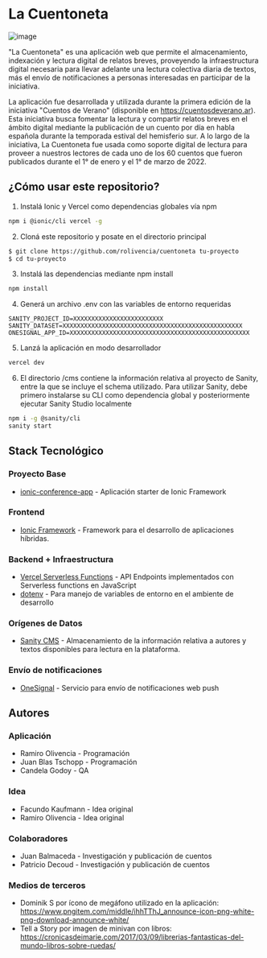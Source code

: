 # La Cuentoneta

![image](https://user-images.githubusercontent.com/32349705/162515396-e6a330ae-0eeb-426f-83c3-e00df240c962.png)

"La Cuentoneta" es una aplicación web que permite el almacenamiento, indexación y lectura digital de relatos breves, proveyendo la infraestructura digital necesaria para llevar adelante una lectura colectiva diaria de textos, más el envío de notificaciones a personas interesadas en participar de la iniciativa.

La aplicación fue desarrollada y utilizada durante la primera edición de la iniciativa "Cuentos de Verano" (disponible en https://cuentosdeverano.ar). Esta iniciativa busca fomentar la lectura y compartir relatos breves en el ámbito digital mediante la publicación de un cuento por día en habla española durante la temporada estival del hemisferio sur. A lo largo de la iniciativa, La Cuentoneta fue usada como soporte digital de lectura para proveer a nuestros lectores de cada uno de los 60 cuentos que fueron publicados durante el 1° de enero y el 1° de marzo de 2022.

## ¿Cómo usar este repositorio?

1. Instalá Ionic y Vercel como dependencias globales vía npm
```bash
npm i @ionic/cli vercel -g
```
2. Cloná este repositorio y posate en el directorio principal 
```bash
$ git clone https://github.com/rolivencia/cuentoneta tu-proyecto
$ cd tu-proyecto
```
3. Instalá las dependencias mediante npm install
```bash
npm install
```
4. Generá un archivo .env con las variables de entorno requeridas
```
SANITY_PROJECT_ID=XXXXXXXXXXXXXXXXXXXXXXXXX
SANITY_DATASET=XXXXXXXXXXXXXXXXXXXXXXXXXXXXXXXXXXXXXXXXXXXXXXXXXX
ONESIGNAL_APP_ID=XXXXXXXXXXXXXXXXXXXXXXXXXXXXXXXXXXXXXXXXXXXXXXXXXX
```
5. Lanzá la aplicación en modo desarrollador
```bash
vercel dev
```
6. El directorio /cms contiene la información relativa al proyecto de Sanity, entre la que se incluye el schema utilizado. Para utilizar Sanity, debe primero instalarse su CLI como dependencia global y posteriormente ejecutar Sanity Studio localmente
```bash
npm i -g @sanity/cli
sanity start
```


## Stack Tecnológico

### Proyecto Base
* [ionic-conference-app](https://github.com/ionic-team/ionic-conference-app) - Aplicación starter de Ionic Framework
### Frontend
* [Ionic Framework](https://github.com/ionic-team/ionic-framework) - Framework para el desarrollo de aplicaciones híbridas.
### Backend + Infraestructura
* [Vercel Serverless Functions](https://vercel.com/docs/concepts/functions/serverless-functions) - API Endpoints implementados con Serverless functions en JavaScript
* [dotenv](https://github.com/motdotla/dotenv) - Para manejo de variables de entorno en el ambiente de desarrollo
### Orígenes de Datos
* [Sanity CMS](https://www.sanity.io/) - Almacenamiento de la información relativa a autores y textos disponibles para lectura en la plataforma.
### Envío de notificaciones
* [OneSignal](https://onesignal.com/) - Servicio para envío de notificaciones web push

## Autores
### Aplicación
* Ramiro Olivencia - Programación
* Juan Blas Tschopp - Programación
* Candela Godoy - QA

### Idea
* Facundo Kaufmann - Idea original
* Ramiro Olivencia - Idea original

### Colaboradores
* Juan Balmaceda - Investigación y publicación de cuentos
* Patricio Decoud - Investigación y publicación de cuentos

### Medios de terceros
- Dominik S por ícono de megáfono utilizado en la aplicación: https://www.pngitem.com/middle/ihhTThJ_announce-icon-png-white-png-download-announce-white/
- Tell a Story por imagen de minivan con libros: https://cronicasdeimarie.com/2017/03/09/librerias-fantasticas-del-mundo-libros-sobre-ruedas/ 
